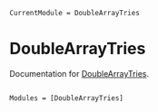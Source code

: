 ```@meta
CurrentModule = DoubleArrayTries
```

# DoubleArrayTries

Documentation for [DoubleArrayTries](https://github.com/chengchingwen/DoubleArrayTries.jl).

```@index
```

```@autodocs
Modules = [DoubleArrayTries]
```

